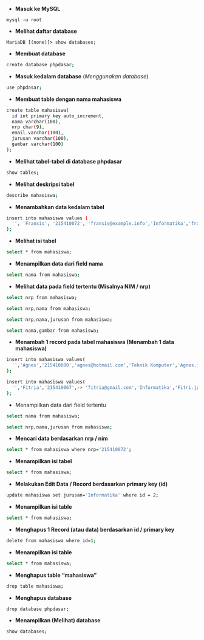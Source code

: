 - **Masuk ke MySQL**
```
mysql -u root
``` 

- **Melihat daftar database**
```
MariaDB [(none)]> show databases;
```
- **Membuat database**
```bash
create database phpdasar;
```  
- **Masuk kedalam database** (*Menggunakan database*)
```bash
use phpdasar;
```
- **Membuat table dengan nama mahasiswa**
```bash  
create table mahasiswa(
  id int primary key auto_increment,
  nama varchar(100),
  nrp char(9),
  email varchar(100),
  jurusan varchar(100),
  gambar varchar(100)
);
```

- **Melihat tabel-tabel di database phpdasar**
```bash
show tables;
```

- **Melihat deskripsi tabel**
```bash
describe mahasiswa;
```

- **Menambahkan data kedalam tabel**
```bash
insert into mahasiswa values (
  '', 'Fransis', '215410072', 'fransis@example.info','Informatika','frans.jpg'
);
``` 

- **Melihat isi tabel**
```bash
select * from mahasiswa;
```

- **Menampilkan data dari field nama**
```bash
select nama from mahasiswa;
```

- **Melihat data pada field tertentu (Misalnya NIM / nrp)**
```bash
select nrp from mahasiswa;
```

```bash
select nrp,nama from mahasiswa;
```

```bash
select nrp,nama,jurusan from mahasiswa;
```

```bash
select nama,gambar from mahasiswa;
```

- **Menambah 1 record pada tabel mahasiswa (Menambah 1 data mahasiswa)**
```bash
insert into mahasiswa values(
  '','Agnes','215410000','agnes@hotmail.com','Teknik Komputer','Agnes.jpg'
);
```

```bash
insert into mahasiswa values(
  '','Fitria','215410067',-> 'fitria@gmail.com','Informatika','Fitri.jpg'
);
```

- Menampilkan data dari field tertentu  
```bash
select nama from mahasiswa;
```

```bash
select nrp,nama,jurusan from mahasiswa;
```

- **Mencari data berdasarkan nrp / nim**
```bash
select * from mahasiswa where nrp='215410072';
```

- **Menampilkan isi tabel**
```bash
select * from mahasiswa;
```

- **Melakukan Edit Data / Record berdasarkan primary key (id)**
```bash
update mahasiswa set jurusan='Informatika' where id = 2;
```

- **Menampilkan isi table**
```bash
select * from mahasiswa;
```

- **Menghapus 1 Record (atau data) berdasarkan id / primary key**
```bash
delete from mahasiswa where id=1;
```

- **Menampilkan isi table**
```bash
select * from mahasiswa;
```

- **Menghapus table “mahasiswa”**
```bash
drop table mahasiswa;
``` 

- **Menghapus database**
```bash
drop database phpdasar;
```

- **Menampilkan (Melihat) database**
```bash
show databases;
```
